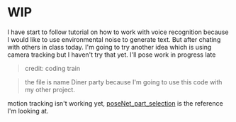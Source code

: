 # WIP
I have start to follow tutorial on how to work with voice recognition because I would like to use environmental noise to generate text. But after chating with others in class today. I'm going to try another idea which is using camera tracking but I haven't try that yet. I'll pose work in progress late

> credit: coding train

> the file is name Diner party because I'm going to use this code with my other project. 

motion tracking isn't working yet, [poseNet_part_selection](https://editor.p5js.org/ml5/sketches/FkBtHfKP0i) is the reference I'm looking at. 
